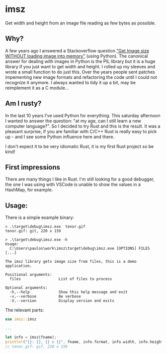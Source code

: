 # imsz

Get width and height from an image file reading as few bytes as possible. 

## Why?

A few years ago I answered a Stackoverflow question ["Get Image size WITHOUT loading image into memory"](https://stackoverflow.com/questions/15800704/get-image-size-without-loading-image-into-memory) (using Python). The canonical answer for dealing with images in Python is the PIL library but it is a huge library if you just want to get width and height. I rolled up my sleeves and wrote a small function to do just this. Over the years people sent patches impementing new image formats and refactoring the code until I could not recognize it anymore. I always wanted to tidy it up a bit, may be reimplement it as a C module...

## Am I rusty?

In the last 10 years I've used Python for everything. This saturday afternoon I wanted to answer the question: "at my age, can I still learn a new computer language?". So I decided to try Rust and this is the result. It was a pleasant surprise, if you are familiar with C/C++ Rust is really easy to pick up - and I see some Python influence here and there. 

I don't expect it to be very idiomatic Rust, it is my first Rust project so be kind!

## First impressions

There are many things I like in Rust. I'm still looking for a good debugger, the one I was using with VSCode is unable to show the values in a HashMap, for example.

## Usage:

There is a simple example binary:
```
> .\target\debug\imsz.exe  tenor.gif  
tenor.gif: git, 220 x 159

> .\target\debug\imsz.exe -h
Usage:
  C:\Users\paulos\work\imsz\target\debug\imsz.exe [OPTIONS] FILES [...]

The imsz library gets image size from files, this is a demo application.

Positional arguments:
  files                 List of files to process

Optional arguments:
  -h,--help             Show this help message and exit
  -v,--verbose          Be verbose
  -V,--version          Display version and exits
```

The relevant parts:
```rust
use imsz::imsz

...

let info = imsz(fname);
println!("{}: {}, {} x {}", fname, info.format, info.width, info.height);
// tenor.gif: gif, 220 x 159
```


  
